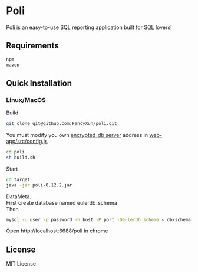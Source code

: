 # **Poli**

Poli is an easy-to-use SQL reporting application built for SQL lovers!

## Requirements

```sh
npm
maven
```

## Quick Installation

### Linux/MacOS

Build
```sh
git clone git@github.com:FancyXun/poli.git
```
You must modify you own [encrypted_db server](https://github.com/FancyXun/EulerDB) address in [web-app/src/config.js](https://github.com/FancyXun/poli/blob/master/web-app/src/config.js)

```sh
cd poli
sh build.sh
```

Start
```sh
cd target
java -jar poli-0.12.2.jar
```

DataMeta.  
First create database named eulerdb_schema   
Then
```sh
mysql -u user -p password -h host -P port -Deulerdb_schema < db/schema-mysql.sql
```


Open http://localhost:6688/poli in chrome
## License

MIT License
